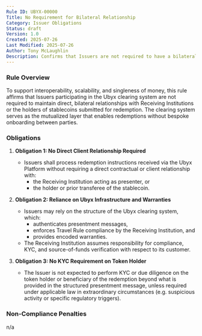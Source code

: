 ```yaml
---
Rule ID: UBYX-00000
Title: No Requirement for Bilateral Relationship
Category: Issuer Obligations
Status: draft
Version: 1.0
Created: 2025-07-26
Last Modified: 2025-07-26
Author: Tony McLaughlin
Description: Confirms that Issuers are not required to have a bilateral, contractual, or KYC relationship with Receiving Institutions or Token Holders in order to redeem stablecoins through the Ubyx clearing system.
---
```


### Rule Overview
To support interoperability, scalability, and singleness of money, this rule affirms that Issuers participating in the Ubyx clearing system are not required to maintain direct, bilateral relationships with Receiving Institutions or the holders of stablecoins submitted for redemption. The clearing system serves as the mutualized layer that enables redemptions without bespoke onboarding between parties.

### Obligations
1. **Obligation 1: No Direct Client Relationship Required**
   - Issuers shall process redemption instructions received via the Ubyx Platform without requiring a direct contractual or client relationship with:
     - the Receiving Institution acting as presenter, or
     - the holder or prior transferee of the stablecoin.

2. **Obligation 2: Reliance on Ubyx Infrastructure and Warranties**
   - Issuers may rely on the structure of the Ubyx clearing system, which:
     - authenticates presentment messages,
     - enforces Travel Rule compliance by the Receiving Institution, and
     - provides encoded warranties.
   - The Receiving Institution assumes responsibility for compliance, KYC, and source-of-funds verification with respect to its customer.

3. **Obligation 3: No KYC Requirement on Token Holder**
   - The Issuer is not expected to perform KYC or due diligence on the token holder or beneficiary of the redemption beyond what is provided in the structured presentment message, unless required under applicable law in extraordinary circumstances (e.g. suspicious activity or specific regulatory triggers).

### Non-Compliance Penalties
n/a
